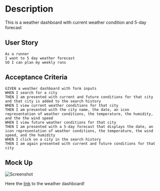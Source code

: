 # Description
This is a weather dashboard with current weather condition and 5-day forecast

## User Story
```
As a runner
I want to 5 day weather forecast
SO I can plan my weekly runs
```

## Acceptance Criteria
```
GIVEN a weather dashboard with form inputs
WHEN I search for a city
THEN I am presented with current and future conditions for that city and that city is added to the search history
WHEN I view current weather conditions for that city
THEN I am presented with the city name, the date, an icon representation of weather conditions, the temperature, the humidity, and the the wind speed
WHEN I view future weather conditions for that city
THEN I am presented with a 5-day forecast that displays the date, an icon representation of weather conditions, the temperature, the wind speed, and the humidity
WHEN I click on a city in the search history
THEN I am again presented with current and future conditions for that city
```

## Mock Up
![Screenshot](./assets/mockup.gif)

Here the [link](https://kzb11128.github.io/Challenge_06_weatherApi/) to the weather dashboard!